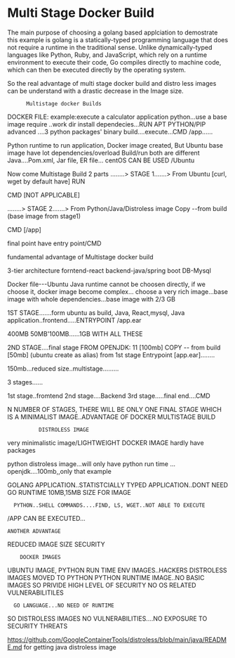 # Multi Stage Docker Build

The main purpose of choosing a golang based applciation to demostrate this example is golang is a statically-typed programming language that does not require a runtime in the traditional sense. Unlike dynamically-typed languages like Python, Ruby, and JavaScript, which rely on a runtime environment to execute their code, Go compiles directly to machine code, which can then be executed directly by the operating system.

So the real advantage of multi stage docker build and distro less images can be understand with a drastic decrease in the Image size.


          Multistage docker Builds
DOCKER FILE: example:execute a calculator application
python...use a base image
require ..work dir
install dependecies...RUN APT PYTHON/PIP
advanced ....3 python packages'
binary build....execute...CMD /app......

Python runtime to run application, Docker image created, But Ubuntu base image have lot dependencies/overload
Build/run both are different
Java....Pom.xml, Jar file, ER file...
centOS CAN BE USED /Ubuntu


Now come Multistage Build
2 parts
........> STAGE 1.......>
From Ubuntu [curl, wget by default have]
RUN

CMD [NOT APPLICABLE]


........> STAGE 2.......>
From Python/Java/Distroless image
Copy --from build (base image from stage1)

CMD [/app]

final point have entry point/CMD

fundamental advantage of Multistage docker build

3-tier architecture
forntend-react
backend-java/spring boot
DB-Mysql

Docker file---Ubuntu
Java runtime cannot be choosen directly, if we choose it, docker image become complex...
choose a very rich image...base image with whole dependencies...base image with 2/3 GB

1ST STAGE.......form ubuntu as build, Java, React,mysql, Java application..frontend.....ENTRYPOINT /app.ear

400MB
50MB'100MB......1GB WITH ALL THESE

2ND STAGE....final stage
FROM OPENJDK: 11  [100mb]
COPY -- from build [50mb] (ubuntu create as alias) from 1st stage 
Entrypoint [app.ear]........

150mb...reduced size..multistage.........



3 stages......

1st stage..fromtend
2nd stage....Backend
3rd stage.....final end....CMD

N NUMBER OF STAGES, THERE WILL BE ONLY ONE FINAL STAGE WHICH IS A MINIMALIST IMAGE..ADVANTAGE OF DOCKER MULTISTAGE BUILD


              DISTROLESS IMAGE
very minimalistic image/LIGHTWEIGHT DOCKER IMAGE hardly have packages

python distroless image...will only have python run time ...
openjdk....100mb,,only that example

GOLANG APPLICATION..STATISTCIALLY TYPED APPLICATION..DONT NEED GO RUNTIME
10MB,15MB SIZE FOR IMAGE

      PYTHON..SHELL COMMANDS....FIND, LS, WGET..NOT ABLE TO EXECUTE

/APP CAN BE EXECUTED...

    ANOTHER ADVANTAGE
REDUCED IMAGE SIZE
SECURITY


        DOCKER IMAGES

UBUNTU IMAGE, PYTHON RUN TIME ENV IMAGES..HACKERS
DISTROLESS IMAGES MOVED TO PYTHON 
PYTHON RUNTIME IMAGE..NO BASIC IMAGES
SO PRIVIDE HIGH LEVEL OF SECURITY
NO OS RELATED VULNERABILITILES

      GO LANGUAGE...NO NEED OF RUNTIME
SO DISTROLESS IMAGES NO VULNERABILITIES....NO EXPOSURE TO SECURITY THREATS


https://github.com/GoogleContainerTools/distroless/blob/main/java/README.md 
   for getting java distroless image
   







